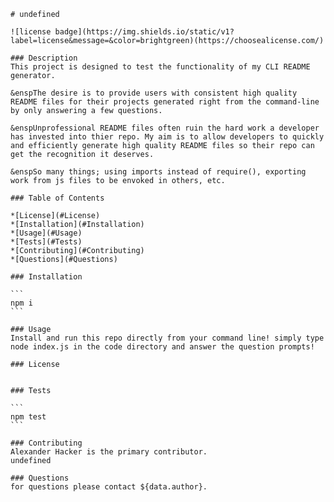 
    # undefined

    ![license badge](https://img.shields.io/static/v1?label=license&message=&color=brightgreen)(https://choosealicense.com/)

    ### Description
    This project is designed to test the functionality of my CLI README generator.

    &enspThe desire is to provide users with consistent high quality README files for their projects generated right from the command-line by only answering a few questions.

    &enspUnprofessional README files often ruin the hard work a developer has invested into thier repo. My aim is to allow developers to quickly and efficiently generate high quality README files so their repo can get the recognition it deserves.

    &enspSo many things; using imports instead of require(), exporting work from js files to be envoked in others, etc.

    ### Table of Contents

    *[License](#License)
    *[Installation](#Installation)
    *[Usage](#Usage)
    *[Tests](#Tests)
    *[Contributing](#Contributing)
    *[Questions](#Questions)

    ### Installation

    ```
    npm i
    ```

    ### Usage
    Install and run this repo directly from your command line! simply type node index.js in the code directory and answer the question prompts!

    ### License
    

    ### Tests

    ```
    npm test
    ```

    ### Contributing
    Alexander Hacker is the primary contributor.
    undefined

    ### Questions
    for questions please contact ${data.author}.
